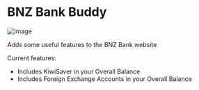 # BNZ Bank Buddy

![image](https://github.com/chase-manning/bnz-bank-buddy/assets/53957795/9940aebe-6130-4eb0-908b-86c654e6f55f)

Adds some useful features to the BNZ Bank website

Current features:

- Includes KiwiSaver in your Overall Balance
- Includes Foreign Exchange Accounts in your Overall Balance
